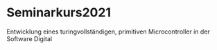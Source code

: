 # Seminarkurs2021

  Entwicklung eines turingvollständigen, primitiven Microcontroller in der Software Digital
  
  
